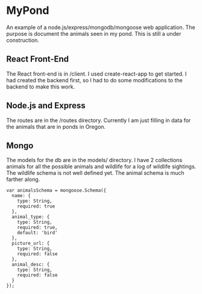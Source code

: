 # MyPond
An example of a node.js/express/mongodb/mongoose web application.  The purpose is document the animals seen in my pond.  This is still a under construction.

## React Front-End

The React front-end is in /client.  I used create-react-app to get started. I had created the backend first, so I had to do some modifications to the backend to make this work.

## Node.js and Express

The routes are in the /routes directory.  Currently I am just filling in data for the animals that are in ponds in Oregon.

## Mongo

The models for the db are in the models/ directory.  I have 2 collections animals for all the possible animals and wildlife for a log of wildlife sightings.  The wildlife schema is not well defined yet.  The animal schema is much farther along.

```// Animals Schema
var animalsSchema = mongoose.Schema({
  name: {
    type: String,
    required: true
  },
  animal_type: {
    type: String,
    required: true,
    default: 'bird'
  },
  picture_url: {
    type: String,
    required: false
  },
  animal_desc: {
    type: String,
    required: false
  }
});

